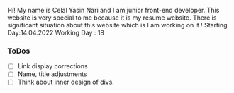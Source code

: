 
Hi!
My name is Celal Yasin Nari and I am junior front-end developer. This website is very special to me because it is my resume website.
There is significant situation about this website which is I am working on it !
Starting Day:14.04.2022
Working Day : 18

### ToDos

- [ ] Link display corrections
- [ ] Name, title adjustments
- [ ] Think about inner design of divs.